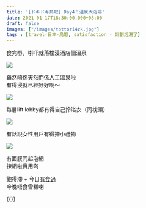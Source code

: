 ```yaml
---
title: '[ドキドキ鳥取] Day4：温泉大浴場'
date: 2021-01-17T18:30:00.000+08:00
draft: false
images: ["/images/tottori4zk.jpg"]
tags : [travel-日本-鳥取, satisfaction - 計劃泡湯了]
---
```


食完嘢，唞吓就落樓浸酒店個溫泉

![](/images/tottori4zk.jpg)

雖然唔係天然而係人工溫泉啦  
有得浸就已經好好啊～  

![](/images/tottori4zk1.jpg)

每層lift lobby都有得自己拎浴衣（同枕頭）  

![](/images/tottori4zk2.jpg)

有話說女性用戶有得揀小禮物  

![](/images/tottori4zk3.jpg)

有面膜同起泡網  
揀網啦實用啲  
  
  
飽得滯 + 今日[有食過](https://hidie.net/tottori4w/)  
今晚唔食雪糕喇  
  
  
{{<tottori>}}  
